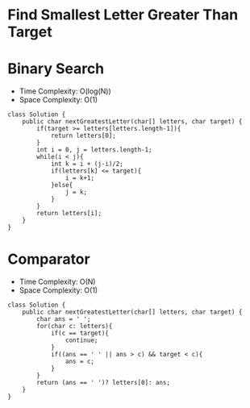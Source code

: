 # Find Smallest Letter Greater Than Target

# Binary Search

- Time Complexity: O(log(N))
- Space Complexity: O(1)

```
class Solution {
    public char nextGreatestLetter(char[] letters, char target) {
        if(target >= letters[letters.length-1]){
            return letters[0];
        }
        int i = 0, j = letters.length-1;
        while(i < j){
            int k = i + (j-i)/2;
            if(letters[k] <= target){
                i = k+1;
            }else{
                j = k;
            }
        }
        return letters[i];
    }
}
```

# Comparator

- Time Complexity: O(N)
- Space Complexity: O(1)

```
class Solution {
    public char nextGreatestLetter(char[] letters, char target) {
        char ans = ' ';
        for(char c: letters){
            if(c == target){
                continue;
            }
            if((ans == ' ' || ans > c) && target < c){
                ans = c;
            }
        }
        return (ans == ' ')? letters[0]: ans;
    }
}
```
